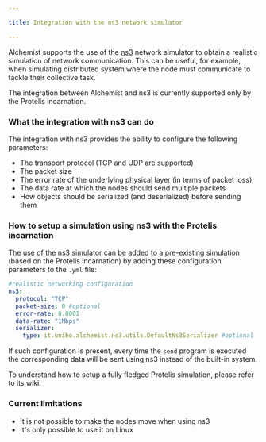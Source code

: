 ```yaml
---

title: Integration with the ns3 network simulator

---
```



Alchemist supports the use of the [ns3](https://www.nsnam.org/) network simulator to obtain a realistic simulation of network communication.
This can be useful, for example, when simulating distributed system where the node must communicate to tackle their collective task. 

The integration between Alchemist and ns3 is currently supported only by the Protelis incarnation. 

### What the integration with ns3 can do

The integration with ns3 provides the ability to configure the following parameters: 

- The transport protocol (TCP and UDP are supported)
- The packet size
- The error rate of the underlying physical layer (in terms of packet loss)
- The data rate at which the nodes should send multiple packets
- How objects should be serialized (and deserialized) before sending them

### How to setup a simulation using ns3 with the Protelis incarnation

The use of the ns3 simulator can be added to a pre-existing simulation (based on the Protelis incarnation) by adding these configuration parameters to the `.yml` file: 

```yaml
#realistic networking configuration
ns3:
  protocol: "TCP"
  packet-size: 0 #optional
  error-rate: 0.0001
  data-rate: "1Mbps"
  serializer:
    type: it.unibo.alchemist.ns3.utils.DefaultNs3Serializer #optional
```
If such configuration is present, every time the `send` program is executed the corresponding data will be sent using ns3 instead of the built-in system. 

To understand how to setup a fully fledged Protelis simulation, please refer to its wiki. 

### Current limitations

- It is not possible to make the nodes move when using ns3
- It's only possible to use it on Linux
